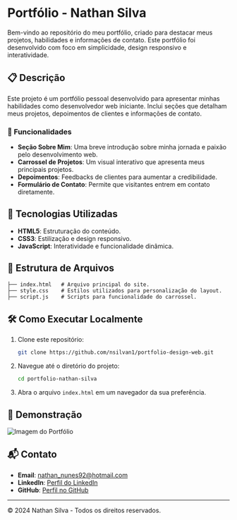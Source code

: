 
# Portfólio - Nathan Silva

Bem-vindo ao repositório do meu portfólio, criado para destacar meus projetos, habilidades e informações de contato. Este portfólio foi desenvolvido com foco em simplicidade, design responsivo e interatividade.

## 📋 Descrição

Este projeto é um portfólio pessoal desenvolvido para apresentar minhas habilidades como desenvolvedor web iniciante. Inclui seções que detalham meus projetos, depoimentos de clientes e informações de contato.

### 🔗 Funcionalidades
- **Seção Sobre Mim**: Uma breve introdução sobre minha jornada e paixão pelo desenvolvimento web.
- **Carrossel de Projetos**: Um visual interativo que apresenta meus principais projetos.
- **Depoimentos**: Feedbacks de clientes para aumentar a credibilidade.
- **Formulário de Contato**: Permite que visitantes entrem em contato diretamente.

## 🚀 Tecnologias Utilizadas

- **HTML5**: Estruturação do conteúdo.
- **CSS3**: Estilização e design responsivo.
- **JavaScript**: Interatividade e funcionalidade dinâmica.

## 📂 Estrutura de Arquivos

```
├── index.html   # Arquivo principal do site.
├── style.css    # Estilos utilizados para personalização do layout.
├── script.js    # Scripts para funcionalidade do carrossel.
```

## 🛠️ Como Executar Localmente

1. Clone este repositório:
   ```bash
   git clone https://github.com/nsilvan1/portfolio-design-web.git
   ```
2. Navegue até o diretório do projeto:
   ```bash
   cd portfolio-nathan-silva
   ```
3. Abra o arquivo `index.html` em um navegador da sua preferência.

## 📸 Demonstração

![Imagem do Portfólio](https://cdn-icons-png.flaticon.com/512/10061/10061736.png)

## 📬 Contato

- **Email**: [nathan_nunes92@hotmail.com](mailto:nathan_nunes92@hotmail.com)
- **LinkedIn**: [Perfil do LinkedIn](https://www.linkedin.com/in/nathan-silva-%C2%A4-162087ab/)
- **GitHub**: [Perfil no GitHub](https://github.com/nsilvan1)

---

&copy; 2024 Nathan Silva - Todos os direitos reservados.
